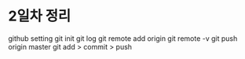 # 2일차 정리

github setting
git init
git log
git remote add origin
git remote -v
git push origin master
git add > commit > push
